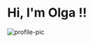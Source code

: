 <!DOCTYPE html>
<html lang="en">
<head>
    <meta charset="UTF-8">    <meta name="viewport" content="width=device-width, initial-scale=1.0">
    <title>my portfolio site</title>
    <link rel="stylesheet" href="styles/main.css">
    <link href="https://fonts.googleapis.com/css?family=Lobster|Nosifer" rel="stylesheet">
</head>
<body>
        <div class="container">
        <h1> Hi, I'm Olga !!</h1>
         <span> <img src="" alt="profile-pic"></span>
    </div>
</body>
</html>
